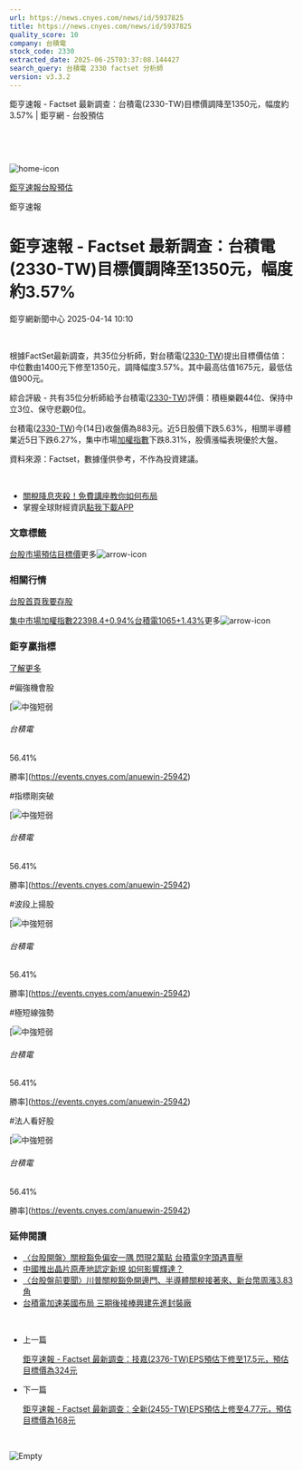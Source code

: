 ```yaml
---
url: https://news.cnyes.com/news/id/5937825
title: https://news.cnyes.com/news/id/5937825
quality_score: 10
company: 台積電
stock_code: 2330
extracted_date: 2025-06-25T03:37:08.144427
search_query: 台積電 2330 factset 分析師
version: v3.3.2
---
```


鉅亨速報 - Factset 最新調查：台積電(2330-TW)目標價調降至1350元，幅度約3.57% | 鉅亨網 - 台股預估

‌

‌

![home-icon](/assets/icons/breadCrumb/symbol-icon-home.svg)

[鉅亨速報](/news/cat/anue_live)[台股預估](/news/cat/tw_forecast)

鉅亨速報

# 鉅亨速報 - Factset 最新調查：台積電(2330-TW)目標價調降至1350元，幅度約3.57%

鉅亨網新聞中心 2025-04-14 10:10

‌

根據FactSet最新調查，共35位分析師，對台積電([2330-TW](https://www.cnyes.com/twstock/2330))提出目標價估值：中位數由1400元下修至1350元，調降幅度3.57%。其中最高估值1675元，最低估值900元。

綜合評級 - 共有35位分析師給予台積電([2330-TW](https://www.cnyes.com/twstock/2330))評價：積極樂觀44位、保持中立3位、保守悲觀0位。

台積電([2330-TW](https://www.cnyes.com/twstock/2330))今(14日)收盤價為883元。近5日股價下跌5.63%，相關半導體業近5日下跌6.27%，集中市場[加權指數](https://invest.cnyes.com/index/TWS/TSE01)下跌8.31%，股價漲幅表現優於大盤。

資料來源：Factset，數據僅供參考，不作為投資建議。

‌

* [關稅降息夾殺！免費講座教你如何布局](https://www.rsc.com.tw/Cnyes_RSC/SeminarBooking2025InvestmentOutlook.aspx?utm_source=anue&utm_medium=usstocks_end)
* 掌握全球財經資訊[點我下載APP](http://www.cnyes.com/app/?utm_source=mweb&utm_medium=HamMenuBanner&utm_campaign=fixed&utm_content=entr)

### 文章標籤

[台股](https://news.cnyes.com/tag/台股 "台股")[市場預估](https://news.cnyes.com/tag/市場預估 "市場預估")[目標價](https://news.cnyes.com/tag/目標價 "目標價")更多![arrow-icon](/assets/icons/arrows/arrow-down.svg)

### 相關行情

[台股首頁](https://www.cnyes.com/twstock)[我要存股](https://supr.link/8OHaU)

[集中市場加權指數22398.4+0.94%](https://invest.cnyes.com/index/TWS/TSE01)[台積電1065+1.43%](https://www.cnyes.com/twstock/2330)更多![arrow-icon](/assets/icons/arrows/arrow-down.svg)

### 鉅亨贏指標

[了解更多](https://events.cnyes.com/anuewin-25942)

#偏強機會股

[![中強短弱](/assets/icons/win-indicator/long-to-short.svg)

###### 台積電

56.41%

勝率](https://events.cnyes.com/anuewin-25942)

#指標剛突破

[![中強短弱](/assets/icons/win-indicator/long-to-short.svg)

###### 台積電

56.41%

勝率](https://events.cnyes.com/anuewin-25942)

#波段上揚股

[![中強短弱](/assets/icons/win-indicator/long-to-short.svg)

###### 台積電

56.41%

勝率](https://events.cnyes.com/anuewin-25942)

#極短線強勢

[![中強短弱](/assets/icons/win-indicator/long-to-short.svg)

###### 台積電

56.41%

勝率](https://events.cnyes.com/anuewin-25942)

#法人看好股

[![中強短弱](/assets/icons/win-indicator/long-to-short.svg)

###### 台積電

56.41%

勝率](https://events.cnyes.com/anuewin-25942)

### 延伸閱讀

* [〈台股開盤〉關稅豁免偏安一隅 閃現2萬點 台積電9字頭遇賣壓](/news/id/5937747)
* [中國推出晶片原產地認定新規 如何影響輝達？](/news/id/5936999)
* [〈台股盤前要聞〉川普關稅豁免開邊門、半導體關稅接著來、新台幣周漲3.83角](/news/id/5937233)
* [台積電加速美國布局 三期後接棒興建先進封裝廠](/news/id/5937169)

‌

* 上一篇

  [鉅亨速報 - Factset 最新調查：技嘉(2376-TW)EPS預估下修至17.5元，預估目標價為324元](/news/id/5937968)
* 下一篇

  [鉅亨速報 - Factset 最新調查：全新(2455-TW)EPS預估上修至4.77元，預估目標價為168元](/news/id/5937008)

‌

![Empty](/assets/icons/skeleton/empty-image.svg)

‌